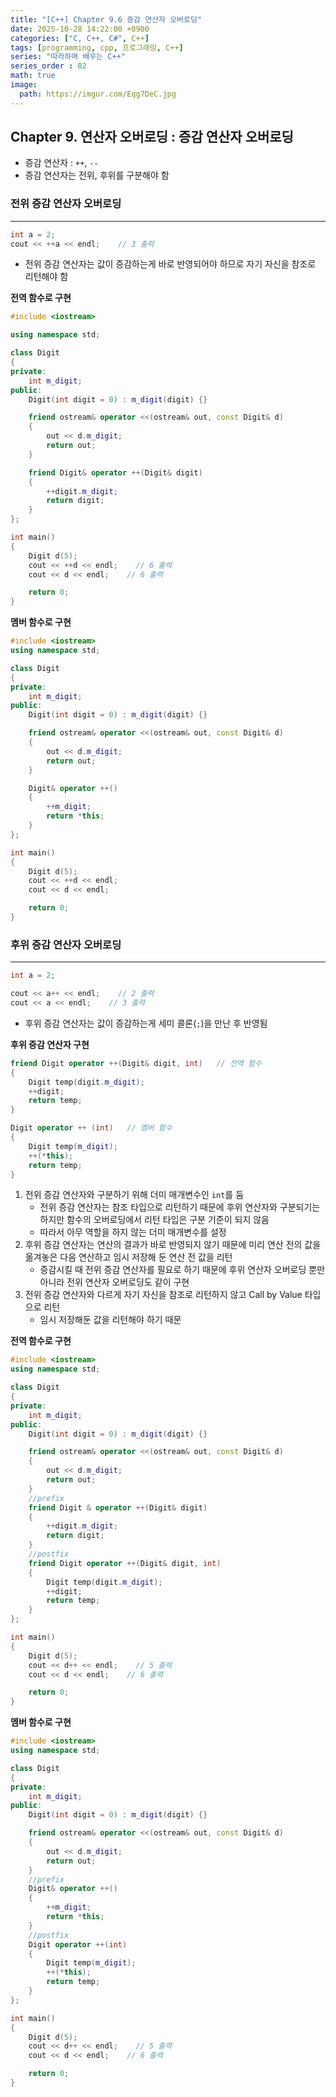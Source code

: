 ```yaml
---
title: "[C++] Chapter 9.6 증감 연산자 오버로딩"
date: 2025-10-28 14:22:00 +0900
categories: ["C, C++, C#", C++]
tags: [programming, cpp, 프로그래밍, C++]
series: "따라하며 배우는 C++"
series_order : 82
math: true
image:
  path: https://imgur.com/Eqg7DeC.jpg
---
```


## Chapter 9. 연산자 오버로딩 : 증감 연산자 오버로딩

- 증감 연산자 : `++`, `--`
- 증감 연산자는 전위, 후위를 구분해야 함

### 전위 증감 연산자 오버로딩

---

```cpp
int a = 2;
cout << ++a << endl;    // 3 출력
```

- 전위 증감 연산자는 값이 증감하는게 바로 반영되어야 하므로 자기 자신을 참조로 리턴해야 함

**전역 함수로 구현**  

```cpp
#include <iostream>

using namespace std;

class Digit
{
private:
    int m_digit;
public:
    Digit(int digit = 0) : m_digit(digit) {}

    friend ostream& operator <<(ostream& out, const Digit& d)
    {
        out << d.m_digit;
        return out;
    }

    friend Digit& operator ++(Digit& digit)
    {
        ++digit.m_digit;
        return digit;
    }
};

int main()
{
    Digit d(5);
    cout << ++d << endl;    // 6 출력
    cout << d << endl;    // 6 출력

    return 0;
}
```

**멤버 함수로 구현**  

```cpp
#include <iostream>
using namespace std;

class Digit
{
private:
    int m_digit;
public:
    Digit(int digit = 0) : m_digit(digit) {}

    friend ostream& operator <<(ostream& out, const Digit& d)
    {
        out << d.m_digit;
        return out;
    }

    Digit& operator ++()
    {
        ++m_digit;
        return *this;
    }
};

int main()
{
    Digit d(5);
    cout << ++d << endl;
    cout << d << endl;

    return 0;
}
```

### 후위 증감 연산자 오버로딩

---

```cpp
int a = 2;

cout << a++ << endl;    // 2 출력
cout << a << endl;    // 3 출력
```

- 후위 증감 연산자는 값이 증감하는게 세미 콜론(`;`)을 만난 후 반영됨

**후위 증감 연산자 구현**  

```cpp
friend Digit operator ++(Digit& digit, int)   // 전역 함수
{
    Digit temp(digit.m_digit);
    ++digit;
    return temp;
}

Digit operator ++ (int)   // 멤버 함수
{
    Digit temp(m_digit); 
    ++(*this); 
    return temp; 
}
```

1. 전위 증감 연산자와 구분하기 위해 더미 매개변수인 `int`를 둠
   - 전위 증감 연산자는 참조 타입으로 리턴하기 때문에 후위 연산자와 구분되기는 하지만 함수의 오버로딩에서 리턴 타입은 구분 기준이 되지 않음
   - 따라서 아무 역할을 하지 않는 더미 매개변수를 설정
2. 후위 증감 연산자는 연산의 결과가 바로 반영되지 않기 때문에 미리 연산 전의 값을 옮겨놓은 다음 연산하고 임시 저장해 둔 연산 전 값을 리턴
   - 증감시킬 때 전위 증감 연산자를 필요로 하기 때문에 후위 연산자 오버로딩 뿐만 아니라 전위 연산자 오버로딩도 같이 구현
3. 전위 증감 연산자와 다르게 자기 자신을 참조로 리턴하지 않고 Call by Value 타입으로 리턴
   - 임시 저장해둔 값을 리턴해야 하기 때문

**전역 함수로 구현**  

```cpp
#include <iostream>
using namespace std;

class Digit
{
private:
    int m_digit;
public:
    Digit(int digit = 0) : m_digit(digit) {}

    friend ostream& operator <<(ostream& out, const Digit& d)
    {
        out << d.m_digit;
        return out;
    }
    //prefix
    friend Digit & operator ++(Digit& digit)
    {
        ++digit.m_digit;
        return digit;
    }
    //postfix
    friend Digit operator ++(Digit& digit, int)
    {
        Digit temp(digit.m_digit);
        ++digit;
        return temp;
    }
};

int main()
{
    Digit d(5);
    cout << d++ << endl;    // 5 출력
    cout << d << endl;    // 6 출력

    return 0;
}
```

**멤버 함수로 구현**  

```cpp
#include <iostream>
using namespace std;

class Digit
{
private:
    int m_digit;
public:
    Digit(int digit = 0) : m_digit(digit) {}

    friend ostream& operator <<(ostream& out, const Digit& d)
    {
        out << d.m_digit;
        return out;
    }
    //prefix
    Digit& operator ++()
    {
        ++m_digit;
        return *this;
    }
    //postfix
    Digit operator ++(int)
    {
        Digit temp(m_digit); 
        ++(*this);
        return temp;
    }
};

int main()
{
    Digit d(5);
    cout << d++ << endl;    // 5 출력
    cout << d << endl;    // 6 출력

    return 0;
}
```
